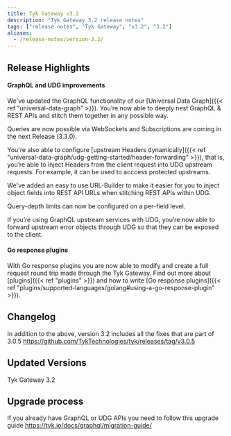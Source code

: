 ```yaml
---
title: Tyk Gateway v3.2
description: "Tyk Gateway 3.2 release notes"
tags: ["release notes", "Tyk Gateway", "v3.2", "3.2"]
aliases:
  - /release-notes/version-3.2/
---
```


## Release Highlights

#### GraphQL and UDG improvements

We've updated the GraphQL functionality of our [Universal Data Graph]({{< ref "universal-data-graph" >}}). You’re now able to deeply nest GraphQL & REST APIs and stitch them together in any possible way.

Queries are now possible via WebSockets and Subscriptions are coming in the next Release (3.3.0).

You're also able to configure [upstream Headers dynamically]({{< ref "universal-data-graph/udg-getting-started/header-forwarding" >}}), that is, you’re able to inject Headers from the client request into UDG upstream requests. For example, it can be used to acccess protected upstreams.

We've added an easy to use URL-Builder to make it easier for you to inject object fields into REST API URLs when stitching REST APIs within UDG.

Query-depth limits can now be configured on a per-field level.

If you’re using GraphQL upstream services with UDG, you’re now able to forward upstream error objects through UDG so that they can be exposed to the client.

#### Go response plugins

With Go response plugins you are now able to modify and create a full request round trip made through the Tyk Gateway.
Find out more about [plugins]({{< ref "plugins" >}}) and how to write [Go response plugins]({{< ref "plugins/supported-languages/golang#using-a-go-response-plugin" >}}).

## Changelog

In addition to the above, version 3.2 includes all the fixes that are part of 3.0.5
https://github.com/TykTechnologies/tyk/releases/tag/v3.0.5

## Updated Versions

Tyk Gateway 3.2

## Upgrade process

If you already have GraphQL or UDG APIs you need to follow this upgrade guide https://tyk.io/docs/graphql/migration-guide/
